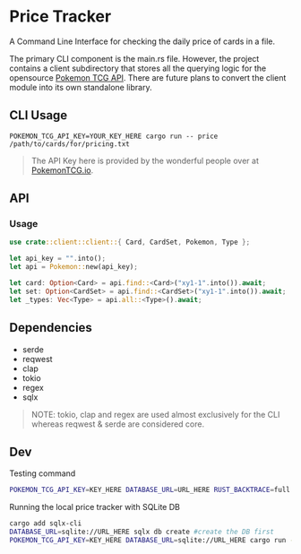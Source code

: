 # Price Tracker
A Command Line Interface for checking the daily price of cards in a file.

The primary CLI component is the main.rs file.
However, the project contains a client subdirectory that stores all the querying logic for the opensource [Pokemon TCG API](https://docs.pokemontcg.io/). There are future plans to convert the client module into its own standalone library.

## CLI Usage

```
POKEMON_TCG_API_KEY=YOUR_KEY_HERE cargo run -- price /path/to/cards/for/pricing.txt
```

> The API Key here is provided by the wonderful people over at [PokemonTCG.io](https://pokemontcg.io/).

## API

### Usage

```rust
use crate::client::client::{ Card, CardSet, Pokemon, Type };

let api_key = "".into();
let api = Pokemon::new(api_key);

let card: Option<Card> = api.find::<Card>("xy1-1".into()).await;
let set: Option<CardSet> = api.find::<CardSet>("xy1-1".into()).await;
let _types: Vec<Type> = api.all::<Type>().await;
```

## Dependencies
- serde
- reqwest
- clap
- tokio
- regex
- sqlx

> NOTE: tokio, clap and regex are used almost exclusively for the CLI whereas reqwest & serde are considered core.

## Dev

Testing command
```bash
POKEMON_TCG_API_KEY=KEY_HERE DATABASE_URL=URL_HERE RUST_BACKTRACE=full cargo test -- --show-output
```

Running the local price tracker with SQLite DB 
```bash
cargo add sqlx-cli
DATABASE_URL=sqlite://URL_HERE sqlx db create #create the DB first
POKEMON_TCG_API_KEY=KEY_HERE DATABASE_URL=sqlite://URL_HERE cargo run -- price /path/to/cards_to_track.txt
```
